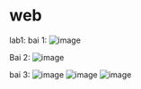# web
lab1:
bai 1: 
![image](https://github.com/user-attachments/assets/ec7e9444-3d5b-47b6-b5f4-862afb1a20ec)

Bai 2:
![image](https://github.com/user-attachments/assets/4cd97f2c-882e-4b79-ba1a-4888252b13f3)

bai 3:
![image](https://github.com/user-attachments/assets/f4e6d844-5076-4050-bf48-7893087ca2be)
![image](https://github.com/user-attachments/assets/8112b435-067a-4760-9112-671173eebdc4)
![image](https://github.com/user-attachments/assets/3f6bf529-6866-457a-8010-fa5fdf715584)





